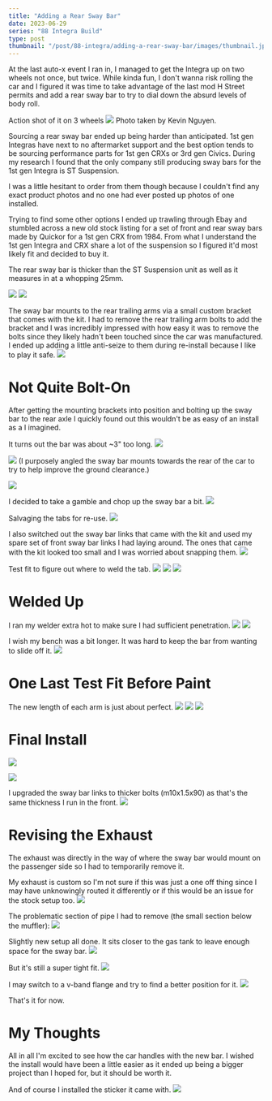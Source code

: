 ```yaml
---
title: "Adding a Rear Sway Bar"
date: 2023-06-29
series: "88 Integra Build"
type: post
thumbnail: "/post/88-integra/adding-a-rear-sway-bar/images/thumbnail.jpg"
---
```


At the last auto-x event I ran in, I managed to get the Integra up on two wheels not once, but twice. While kinda fun, I don't wanna risk rolling the car and I figured it was time to take advantage of the last mod H Street permits and add a rear sway bar to try to dial down the absurd levels of body roll.

Action shot of it on 3 wheels
![](images/1.jpg)
Photo taken by Kevin Nguyen.

Sourcing a rear sway bar ended up being harder than anticipated. 1st gen Integras have next to no aftermarket support and the best option tends to be sourcing performance parts for 1st gen CRXs or 3rd gen Civics. During my research I found that the only company still producing sway bars for the 1st gen Integra is ST Suspension.

I was a little hesitant to order from them though because I couldn't find any exact product photos and no one had ever posted up photos of one installed.

Trying to find some other options I ended up trawling through Ebay and stumbled across a new old stock listing for a set of front and rear sway bars made by Quickor for a 1st gen CRX from 1984. From what I understand the 1st gen Integra and CRX share a lot of the suspension so I figured it'd most likely fit and decided to buy it.

The rear sway bar is thicker than the ST Suspension unit as well as it measures in at a whopping 25mm.

![](images/2.jpg)
![](images/3.jpg)

The sway bar mounts to the rear trailing arms via a small custom bracket that comes with the kit. I had to remove the rear trailing arm bolts to add the bracket and I was incredibly impressed with how easy it was to remove the bolts since they likely hadn't been touched since the car was manufactured. I ended up adding a little anti-seize to them during re-install because I like to play it safe.
![](images/4.jpg)

# Not Quite Bolt-On

After getting the mounting brackets into position and bolting up the sway bar to the rear axle I quickly found out this wouldn't be as easy of an install as a I imagined.

It turns out the bar was about ~3" too long.
![](images/5.jpg)

![](images/6.jpg)
(I purposely angled the sway bar mounts towards the rear of the car to try to help improve the ground clearance.)

![](images/7.jpg)

I decided to take a gamble and chop up the sway bar a bit.
![](images/8.jpg)

Salvaging the tabs for re-use.
![](images/9.jpg)

I also switched out the sway bar links that came with the kit and used my spare set of front sway bar links I had laying around. The ones that came with the kit looked too small and I was worried about snapping them.
![](images/10.jpg)

Test fit to figure out where to weld the tab.
![](images/11.jpg)
![](images/12.jpg)
![](images/13.jpg)

# Welded Up

I ran my welder extra hot to make sure I had sufficient penetration.
![](images/14.jpg)
![](images/15.jpg)

I wish my bench was a bit longer. It was hard to keep the bar from wanting to slide off it.
![](images/16.jpg)

# One Last Test Fit Before Paint

The new length of each arm is just about perfect.
![](images/17.jpg)
![](images/18.jpg)
![](images/19.jpg)

# Final Install

![](images/21.jpg)

![](images/22.jpg)

I upgraded the sway bar links to thicker bolts (m10x1.5x90) as that's the same thickness I run in the front.
![](images/23.jpg)

# Revising the Exhaust

The exhaust was directly in the way of where the sway bar would mount on the passenger side so I had to temporarily remove it.

My exhaust is custom so I'm not sure if this was just a one off thing since I may have unknowingly routed it differently or if this would be an issue for the stock setup too.
![](images/24.jpg)

The problematic section of pipe I had to remove (the small section below the muffler):
![](images/25.jpg)

Slightly new setup all done. It sits closer to the gas tank to leave enough space for the sway bar.
![](images/26.jpg)

But it's still a super tight fit.
![](images/27.jpg)

I may switch to a v-band flange and try to find a better position for it.
![](images/28.jpg)

That's it for now.

# My Thoughts

All in all I'm excited to see how the car handles with the new bar. I wished the install would have been a little easier as it ended up being a bigger project than I hoped for, but it should be worth it.

And of course I installed the sticker it came with.
![](images/20.jpg)
